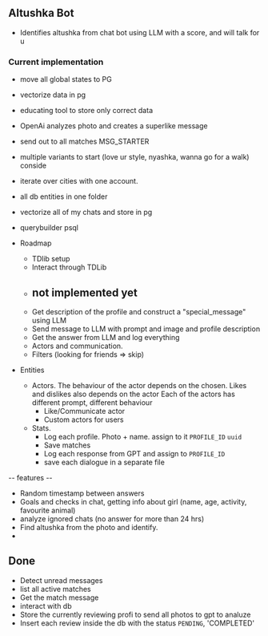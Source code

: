 ## Altushka Bot
- Identifies altushka from chat bot using LLM with a score, and will talk for u

### Current implementation
- move all global states to PG
- vectorize data in pg
- educating tool to store only correct data
- OpenAi analyzes photo and creates a superlike message
- send out to all matches MSG_STARTER
- multiple variants to start (love ur style, nyashka, wanna go for a walk) conside
- iterate over cities with one account.
- all db entities in one folder 
- vectorize all of my chats and store in pg
- querybuilder psql

- Roadmap
    - TDlib setup
    - Interact through TDLib
    - ## not implemented yet
    - Get description of the profile and construct a "special_message" using LLM
    - Send message to LLM with prompt and image and profile description
    - Get the answer from LLM and log everything
    - Actors and communication.
    - Filters (looking for friends => skip)
- Entities
    - Actors. The behaviour of the actor depends on the chosen.
      Likes and dislikes also depends on the actor
      Each of the actors has different prompt, different behaviour
      - Like/Communicate actor
      - Custom actors for users
    - Stats.
        - Log each profile. Photo + name. assign to it `PROFILE_ID`  `uuid`
        - Save matches
        - Log each response from GPT and assign to `PROFILE_ID`
        - save each dialogue in a separate file

-- features --
- Random timestamp between answers
- Goals and checks in chat, getting info about girl (name, age, activity, favourite animal)
- analyze ignored chats (no answer for more than 24 hrs)
- Find altushka from the photo and identify.
- 

## Done
- Detect unread messages
- list all active matches
- Get the match message
- interact with db
- Store the currently reviewing profi to send all photos to gpt to analuze
- Insert each review inside the db with the status `PENDING`, 'COMPLETED'

 
